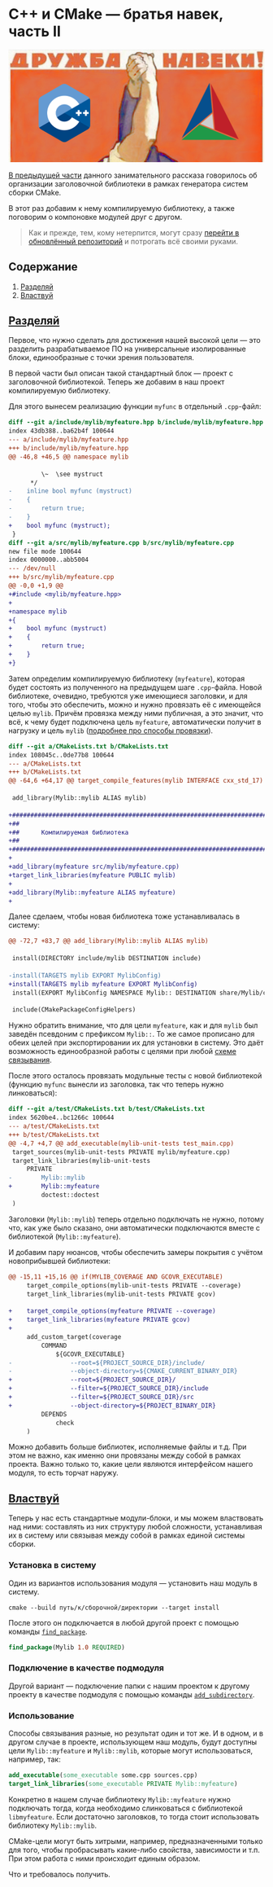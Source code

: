 C++ и CMake — братья навек, часть II
====================================

![CMake и C++ — братья навек](cmake-and-cpp-friendship-forever.png)

[В предыдущей части](cmake-and-cpp-friendship-forever.md) данного занимательного рассказа говорилось об организации заголовочной библиотеки в рамках генератора систем сборки CMake.

В этот раз добавим к нему компилируемую библиотеку, а также поговорим о компоновке модулей друг с другом.

> Как и прежде, тем, кому нетерпится, могут сразу [перейти в обновлённый репозиторий](https://github.com/izvolov/mylib) и потрогать всё своими руками.

Содержание
----------

1.  [Разделяй](#разделяй)
2.  [Властвуй](#властвуй)

[Разделяй](#содержание)
-----------------------

Первое, что нужно сделать для достижения нашей высокой цели — это разделить разрабатываемое ПО на универсальные изолированные блоки, единообразные с точки зрения пользователя.

В первой части был описан такой стандартный блок — проект с заголовочной библиотекой. Теперь же добавим в наш проект компилируемую библиотеку.

Для этого вынесем реализацию функции `myfunc` в отдельный `.cpp`-файл:

```diff
diff --git a/include/mylib/myfeature.hpp b/include/mylib/myfeature.hpp
index 43db388..ba62b4f 100644
--- a/include/mylib/myfeature.hpp
+++ b/include/mylib/myfeature.hpp
@@ -46,8 +46,5 @@ namespace mylib
 
         \~  \see mystruct
      */
-    inline bool myfunc (mystruct)
-    {
-        return true;
-    }
+    bool myfunc (mystruct);
 }
diff --git a/src/mylib/myfeature.cpp b/src/mylib/myfeature.cpp
new file mode 100644
index 0000000..abb5004
--- /dev/null
+++ b/src/mylib/myfeature.cpp
@@ -0,0 +1,9 @@
+#include <mylib/myfeature.hpp>
+
+namespace mylib
+{
+    bool myfunc (mystruct)
+    {
+        return true;
+    }
+}
```

Затем определим компилируемую библиотеку (`myfeature`), которая будет состоять из полученного на предыдущем шаге `.cpp`-файла. Новой библиотеке, очевидно, требуются уже имеющиеся заголовки, и для того, чтобы это обеспечить, можно и нужно провязать её с имеющейся целью `mylib`. Причём провязка между ними публичная, а это значит, что всё, к чему будет подключена цель `myfeature`, автоматически получит в нагрузку и цель `mylib` ([подробнее про способы провязки](https://cmake.org/cmake/help/v3.14/command/target_link_libraries.html#libraries-for-a-target-and-or-its-dependents)). 

```diff
diff --git a/CMakeLists.txt b/CMakeLists.txt
index 108045c..0de77b8 100644
--- a/CMakeLists.txt
+++ b/CMakeLists.txt
@@ -64,6 +64,17 @@ target_compile_features(mylib INTERFACE cxx_std_17)
 
 add_library(Mylib::mylib ALIAS mylib)
 
+###################################################################################################
+##
+##      Компилируемая библиотека
+##
+###################################################################################################
+
+add_library(myfeature src/mylib/myfeature.cpp)
+target_link_libraries(myfeature PUBLIC mylib)
+
+add_library(Mylib::myfeature ALIAS myfeature)
+
```

Далее сделаем, чтобы новая библиотека тоже устанавливалась в систему:

```diff
@@ -72,7 +83,7 @@ add_library(Mylib::mylib ALIAS mylib)
 
 install(DIRECTORY include/mylib DESTINATION include)
 
-install(TARGETS mylib EXPORT MylibConfig)
+install(TARGETS mylib myfeature EXPORT MylibConfig)
 install(EXPORT MylibConfig NAMESPACE Mylib:: DESTINATION share/Mylib/cmake)
 
 include(CMakePackageConfigHelpers)
```

Нужно обратить внимание, что для цели `myfeature`, как и для `mylib` был заведён псевдоним с префиксом `Mylib::`. То же самое прописано для обеих целей при экспортировании их для установки в систему. Это даёт возможность единообразной работы с целями при любой [схеме связывания](#властвуй).

После этого осталось провязать модульные тесты с новой библиотекой (функцию `myfunc` вынесли из заголовка, так что теперь нужно линковаться):

```diff
diff --git a/test/CMakeLists.txt b/test/CMakeLists.txt
index 5620be4..bc1266c 100644
--- a/test/CMakeLists.txt
+++ b/test/CMakeLists.txt
@@ -4,7 +4,7 @@ add_executable(mylib-unit-tests test_main.cpp)
 target_sources(mylib-unit-tests PRIVATE mylib/myfeature.cpp)
 target_link_libraries(mylib-unit-tests
     PRIVATE
-        Mylib::mylib
+        Mylib::myfeature
         doctest::doctest
 )
```

Заголовки (`Mylib::mylib`) теперь отдельно подключать не нужно, потому что, как уже было сказано, они автоматически подключаются вместе с библиотекой (`Mylib::myfeature`).

И добавим пару нюансов, чтобы обеспечить замеры покрытия с учётом новоприбывшей библиотеки:

```diff
@@ -15,11 +15,16 @@ if(MYLIB_COVERAGE AND GCOVR_EXECUTABLE)
     target_compile_options(mylib-unit-tests PRIVATE --coverage)
     target_link_libraries(mylib-unit-tests PRIVATE gcov)
 
+    target_compile_options(myfeature PRIVATE --coverage)
+    target_link_libraries(myfeature PRIVATE gcov)
+
     add_custom_target(coverage
         COMMAND
             ${GCOVR_EXECUTABLE}
-                --root=${PROJECT_SOURCE_DIR}/include/
-                --object-directory=${CMAKE_CURRENT_BINARY_DIR}
+                --root=${PROJECT_SOURCE_DIR}/
+                --filter=${PROJECT_SOURCE_DIR}/include
+                --filter=${PROJECT_SOURCE_DIR}/src
+                --object-directory=${PROJECT_BINARY_DIR}
         DEPENDS
             check
     )
```

Можно добавить больше библиотек, исполняемые файлы и т.д. При этом не важно, как именно они провязаны между собой в рамках проекта. Важно только то, какие цели являются интерфейсом нашего модуля, то есть торчат наружу.

[Властвуй](#содержание)
-----------------------

Теперь у нас есть стандартные модули-блоки, и мы можем властвовать над ними: составлять из них структуру любой сложности, устанавливая их в систему или связывая между собой в рамках единой системы сборки.

### Установка в систему

Один из вариантов использования модуля — установить наш модуль в систему.

```shell
cmake --build путь/к/сборочной/директории --target install
```

После этого он подключается в любой другой проект с помощью команды [`find_package`](https://cmake.org/cmake/help/v3.14/command/find_package.html).

```cmake
find_package(Mylib 1.0 REQUIRED)
```

### Подключение в качестве подмодуля

Другой вариант — подключение папки с нашим проектом к другому проекту в качестве подмодуля с помощью команды [`add_subdirectory`](https://cmake.org/cmake/help/v3.14/command/add_subdirectory.html).

### Использование

Способы связывания разные, но результат один и тот же. И в одном, и в другом случае в проекте, использующем наш модуль, будут доступны цели `Mylib::myfeature` и `Mylib::mylib`, которые могут использоваться, например, так:

```cmake
add_executable(some_executable some.cpp sources.cpp)
target_link_libraries(some_executable PRIVATE Mylib::myfeature)
```

Конкретно в нашем случае библиотеку `Mylib::myfeature` нужно подключать тогда, когда необходимо слинковаться с библиотекой `libmyfeature`. Если достаточно заголовков, то тогда стоит использовать библиотеку `Mylib::mylib`.

CMake-цели могут быть хитрыми, например, предназначенными только для того, чтобы пробрасывать какие-либо свойства, зависимости и т.п. При этом работа с ними происходит единым образом.

Что и требовалось получить.
